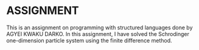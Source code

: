 # ASSIGNMENT
This is an assignment on programming with structured languages done by AGYEI KWAKU DARKO. In this assignment, I have solved the
Schrodinger one-dimension particle system using the finite difference method.
